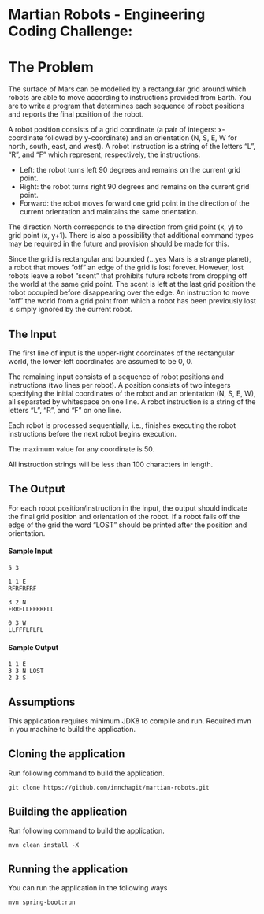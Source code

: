 # Martian Robots - Engineering Coding Challenge:

# The Problem
The surface of Mars can be modelled by a rectangular grid around which robots are able to move according to instructions provided from Earth. You are to write a program that
determines each sequence of robot positions and reports the final position of the robot.

A robot position consists of a grid coordinate (a pair of integers: x-coordinate followed by y-coordinate) and an orientation (N, S, E, W for north, south, east, and west).
A robot instruction is a string of the letters “L”, “R”, and “F” which represent, respectively, the instructions:

* Left: the robot turns left 90 degrees and remains on the current grid point.
* Right: the robot turns right 90 degrees and remains on the current grid point.
* Forward: the robot moves forward one grid point in the direction of the current
orientation and maintains the same orientation.

The direction North corresponds to the direction from grid point (x, y) to grid point (x, y+1). 
There is also a possibility that additional command types may be required in the future and provision should be made for this.

Since the grid is rectangular and bounded (…yes Mars is a strange planet), a robot that moves “off” an edge of the grid is lost forever. However, lost robots leave a robot “scent” that prohibits future robots from dropping off the world at the same grid point. The scent is left at
the last grid position the robot occupied before disappearing over the edge. An instruction to move “off” the world from a grid point from which a robot has been previously lost is simply
ignored by the current robot.

## The Input
The first line of input is the upper-right coordinates of the rectangular world, the lower-left coordinates are assumed to be 0, 0.

The remaining input consists of a sequence of robot positions and instructions (two lines per
robot). A position consists of two integers specifying the initial coordinates of the robot and an
orientation (N, S, E, W), all separated by whitespace on one line. A robot instruction is a string
of the letters “L”, “R”, and “F” on one line.

Each robot is processed sequentially, i.e., finishes executing the robot instructions before the next robot begins execution.

The maximum value for any coordinate is 50.

All instruction strings will be less than 100 characters in length.

## The Output
For each robot position/instruction in the input, the output should indicate the final grid position and orientation of the robot. If a robot falls off the edge of the grid the word “LOST” should be printed after the position and orientation.

#### Sample Input
```
5 3

1 1 E
RFRFRFRF

3 2 N
FRRFLLFFRRFLL

0 3 W
LLFFFLFLFL
```

#### Sample Output
```
1 1 E
3 3 N LOST
2 3 S
```

## Assumptions
This application requires minimum JDK8 to compile and run. 
Required mvn in you machine to build the application.

## Cloning the application
Run following command to build the application.
```
git clone https://github.com/innchagit/martian-robots.git
```

## Building the application
Run following command to build the application.
```
mvn clean install -X
```

## Running the application
You can run the application in the following ways
```
mvn spring-boot:run
